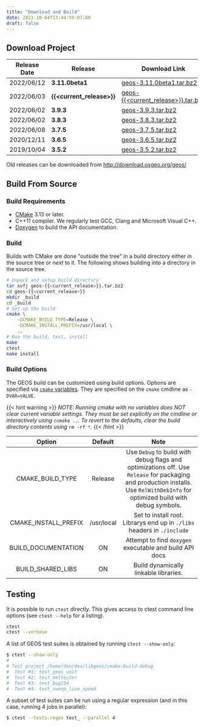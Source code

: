 ```yaml
---
title: "Download and Build"
date: 2021-10-04T13:44:59-07:00
draft: false
---
```



## Download Project

| Release Date | Release | Download Link | Changes |
| ------------ | ------- | ------------- | ------- |
|  2022/06/12 | **3.11.0beta1** |  [geos-3.11.0beta1.tar.bz2](http://download.osgeo.org/geos/geos-3.11.0beta1.tar.bz2) | [Changes](https://github.com/libgeos/geos/blob/3.11.0beta1/NEWS) |
|  2022/06/03 | **{{<current_release>}}** | [geos-{{<current_release>}}.tar.bz2](http://download.osgeo.org/geos/geos-{{<current_release>}}.tar.bz2) | [Changes](https://github.com/libgeos/geos/blob/{{<current_release>}}/NEWS)
|  2022/06/02 | **3.9.3** |  [geos-3.9.3.tar.bz2](http://download.osgeo.org/geos/geos-3.9.3.tar.bz2) | [Changes](https://github.com/libgeos/geos/blob/3.9.3/NEWS) |
|  2022/06/02 | **3.8.3** |  [geos-3.8.3.tar.bz2](http://download.osgeo.org/geos/geos-3.8.3.tar.bz2) | [Changes](https://github.com/libgeos/geos/blob/3.8.3/NEWS) |
|  2022/06/08 | **3.7.5** |  [geos-3.7.5.tar.bz2](http://download.osgeo.org/geos/geos-3.7.5.tar.bz2) | [Changes](https://github.com/libgeos/geos/blob/3.7.5/NEWS) |
|  2020/12/11 | **3.6.5** |  [geos-3.6.5.tar.bz2](http://download.osgeo.org/geos/geos-3.6.5.tar.bz2) | [Changes](https://github.com/libgeos/geos/blob/3.6.5/NEWS) |
|  2019/10/04 | **3.5.2** |  [geos-3.5.2.tar.bz2](http://download.osgeo.org/geos/geos-3.5.2.tar.bz2) | [Changes](https://github.com/libgeos/geos/blob/3.5.2/NEWS) |

Old releases can be downloaded from http://download.osgeo.org/geos/


## Build From Source

### Build Requirements

* [CMake](https://cmake.org/download/) 3.13 or later.
* C++11 compiler. We regularly test GCC, Clang and Microsoft Visual C++.
* [Doxygen](https://www.doxygen.nl/) to build the API documentation.

### Build

Builds with CMake are done "outside the tree" in a build directory either *in* the source tree or *next* to it.  The following shows building into a directory in the source tree.

```bash
# Unpack and setup build directory
tar xvfj geos-{{<current_release>}}.tar.bz2
cd geos-{{<current_release>}}
mkdir _build
cd _build
# Set up the build
cmake \
    -DCMAKE_BUILD_TYPE=Release \
    -DCMAKE_INSTALL_PREFIX=/usr/local \
    ..
# Run the build, test, install
make
ctest
make install
```


### Build Options

The GEOS build can be customized using build options.
Options are specified via [`cmake` variables](https://cmake.org/cmake/help/v2.8.8/cmake.html#section_Variables).
They are specified on the `cmake` cmdline as `-DVAR=VALUE`.

{{< hint warning >}}
*NOTE: Running cmake with no variables does NOT clear current variable settings. They must be set explicitly on the cmdline or interactively using `ccmake ..`. To revert to the defaults, clear the build directory contents using `rm -rf *`.*
{{< /hint >}}

| Option               | Default    | Note  |
| :------------------: | :--------: | :---: |
| CMAKE_BUILD_TYPE     | Release    | Use `Debug` to build with debug flags and optimizations off. Use `Release` for packaging and production installs. Use `RelWithDebInfo` for optimized build with debug symbols. |
| CMAKE_INSTALL_PREFIX | /usr/local | Set to install root. Librarys end up in `./libs` headers in `./include` |
| BUILD_DOCUMENTATION  | ON         | Attempt to find `doxygen` executable and build API docs |
| BUILD_SHARED_LIBS    | ON         | Build dynamically linkable libraries. |


## Testing

It is possible to run `ctest` directly. This gives access to ctest command line options (see `ctest --help` for a listing).

```bash
ctest
ctest --verbose
```

A list of GEOS test suites is obtained by running `ctest --show-only`:

```bash
$ ctest --show-only
#
# Test project /home/dan/dev/libgeos/cmake-build-debug
#  Test #1: test_geos_unit
#  Test #2: test_xmltester
#  Test #3: test_bug234
#  Test #4: test_sweep_line_speed
```

A subset of test suites can be run using a regular expression (and in this case, running 4 jobs in parallel):

```bash
$ ctest --tests-regex test_ --parallel 4
```
